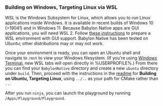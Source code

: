 ### **Building on Windows, Targeting Linux via WSL**

WSL is the Windows Subsystem for Linux, which allows you to run Linux applications inside Windows. It is available in recent builds of Windows 10 (>19041) and in Windows 11. Because Babylon Native apps are GUI applications, you will need WSL 2. Follow [these instructions](https://docs.microsoft.com/en-us/windows/wsl/tutorials/gui-apps) to prepare a WSL environment with GUI support. Babylon Native has been tested on Ubuntu; other distributions may or may not work.

Once your environment is ready, you can open an Ubuntu shell and navigate to `/mnt` to view your Windows filesystem. (If you're using [Windows Terminal](https://www.microsoft.com/en-us/p/windows-terminal/9n0dx20hk701?activetab=pivot:overviewtab), new WSL tabs will open directly in %USERPROFILE%.) From there you can find your `BabylonNative` directory and create a new `ubuntu` directory under `build`. Then, proceed with the instructions in the [readme](../) for **Building on Ubuntu, Targeting Linux**, using `../..` as your path for CMake rather than `..`.

After you run `ninja`, you can launch the playground by running `/Apps/Playground/Playground`.